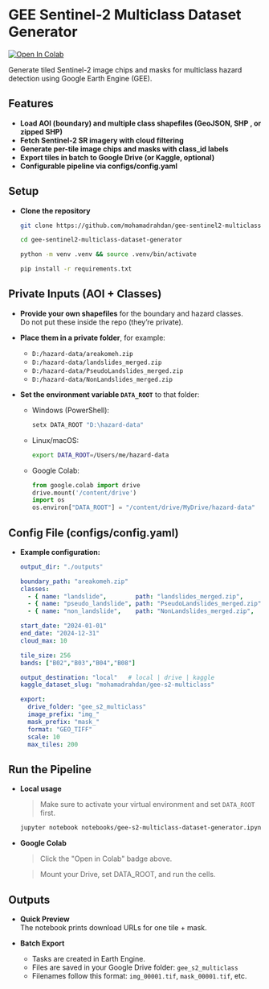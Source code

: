 # GEE Sentinel-2 Multiclass Dataset Generator



[![Open In Colab](https://colab.research.google.com/assets/colab-badge.svg)](https://colab.research.google.com/github/mohamadrahdan/gee-sentinel2-multiclass-dataset-generator/blob/main/notebooks/gee-s2-multiclass-dataset-generator.ipynb)



Generate tiled Sentinel-2 image chips and masks for multiclass hazard detection using Google Earth Engine (GEE).


## Features

- **Load AOI (boundary) and multiple class shapefiles (GeoJSON, SHP , or zipped SHP)**
- **Fetch Sentinel-2 SR imagery with cloud filtering**
- **Generate per-tile image chips and masks with class_id labels**
- **Export tiles in batch to Google Drive (or Kaggle, optional)**
- **Configurable pipeline via configs/config.yaml**


## Setup

- **Clone the repository**
  ```bash
  git clone https://github.com/mohamadrahdan/gee-sentinel2-multiclass-dataset-generator.git
  
  cd gee-sentinel2-multiclass-dataset-generator

  python -m venv .venv && source .venv/bin/activate

  pip install -r requirements.txt


## Private Inputs (AOI + Classes)

- **Provide your own shapefiles** for the boundary and hazard classes.  
  Do not put these inside the repo (they’re private).  

- **Place them in a private folder**, for example:
  - `D:/hazard-data/areakomeh.zip`
  - `D:/hazard-data/landslides_merged.zip`
  - `D:/hazard-data/PseudoLandslides_merged.zip`
  - `D:/hazard-data/NonLandslides_merged.zip`

- **Set the environment variable `DATA_ROOT`** to that folder:

  - Windows (PowerShell):
    ```powershell
    setx DATA_ROOT "D:\hazard-data"
    ```

  - Linux/macOS:
    ```bash
    export DATA_ROOT=/Users/me/hazard-data
    ```

  - Google Colab:
    ```python
    from google.colab import drive
    drive.mount('/content/drive')
    import os
    os.environ["DATA_ROOT"] = "/content/drive/MyDrive/hazard-data"
    ```


## Config File (configs/config.yaml)

- **Example configuration:**
  ```yaml
  output_dir: "./outputs"

  boundary_path: "areakomeh.zip"
  classes:
    - { name: "landslide",        path: "landslides_merged.zip",       class_id: 1 }
    - { name: "pseudo_landslide", path: "PseudoLandslides_merged.zip", class_id: 2 }
    - { name: "non_landslide",    path: "NonLandslides_merged.zip",    class_id: 3 }

  start_date: "2024-01-01"
  end_date: "2024-12-31"
  cloud_max: 10

  tile_size: 256
  bands: ["B02","B03","B04","B08"]

  output_destination: "local"   # local | drive | kaggle
  kaggle_dataset_slug: "mohamadrahdan/gee-s2-multiclass"

  export:
    drive_folder: "gee_s2_multiclass"
    image_prefix: "img_"
    mask_prefix: "mask_"
    format: "GEO_TIFF"
    scale: 10
    max_tiles: 200


## Run the Pipeline

- **Local usage**

  > Make sure to activate your virtual environment and set `DATA_ROOT` first.

  ```bash
  jupyter notebook notebooks/gee-s2-multiclass-dataset-generator.ipynb


- **Google Colab**

  > Click the "Open in Colab" badge above.

  > Mount your Drive, set DATA_ROOT, and run the cells.

## Outputs

- **Quick Preview**  
  The notebook prints download URLs for one tile + mask.

- **Batch Export**  
  - Tasks are created in Earth Engine.  
  - Files are saved in your Google Drive folder: `gee_s2_multiclass`  
  - Filenames follow this format: `img_00001.tif`, `mask_00001.tif`, etc.

